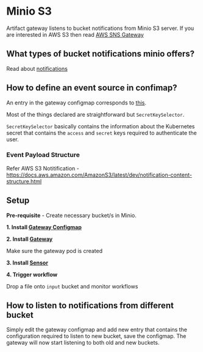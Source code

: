 # Minio S3

Artifact gateway listens to bucket notifications from Minio S3 server. If you are interested in AWS S3 then 
read [AWS SNS Gateway](../../community/aws-sns/README.md) 

## What types of bucket notifications minio offers?
Read about [notifications](https://docs.minio.io/docs/minio-bucket-notification-guide.html)

## How to define an event source in confimap?
An entry in the gateway configmap corresponds to [this](https://github.com/argoproj/argo-events/blob/a913dafbf000eb05401ef2c847b29152af82977f/pkg/apis/common/s3.go#L26-L33).

Most of the things declared are straightforward but `SecretKeySelector`. 

`SecretKeySelector` basically contains the information about the Kubernetes secret that 
contains the `access` and `secret` keys required to authenticate the user.

### Event Payload Structure
Refer AWS S3 Notitification - https://docs.aws.amazon.com/AmazonS3/latest/dev/notification-content-structure.html

## Setup

**Pre-requisite** - Create necessary bucket/s in Minio.

**1. Install [Gateway Configmap](../../../examples/gateways/artifact-gateway-configmap.yaml)**

**2. Install [Gateway](../../../examples/gateways/artifact.yaml)**

Make sure the gateway pod is created
   
**3. Install [Sensor](../../../examples/sensors/artifact.yaml)**

**4. Trigger workflow**

Drop a file onto `input` bucket and monitor workflows

## How to listen to notifications from different bucket
Simply edit the gateway configmap and add new entry that contains the configuration required to listen to new bucket, save
the configmap. The gateway will now start listening to both old and new buckets. 
